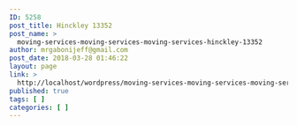 ```yaml
---
ID: 5258
post_title: Hinckley 13352
post_name: >
  moving-services-moving-services-moving-services-hinckley-13352
author: mrgabonijeff@gmail.com
post_date: 2018-03-28 01:46:22
layout: page
link: >
  http://localhost/wordpress/moving-services-moving-services-moving-services-hinckley-13352/
published: true
tags: [ ]
categories: [ ]
---
```

